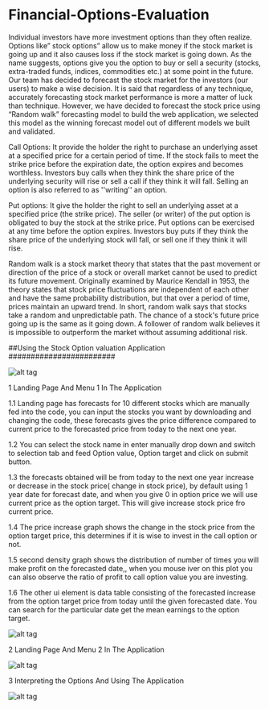 # Financial-Options-Evaluation

Individual investors have more investment options than they often realize. Options like” stock options” allow us to make money if the stock market is going up and it also causes loss if the stock market is going down. As the name suggests, options give you the option to buy or sell a security (stocks, extra-traded funds, indices, commodities etc.) at some point in the future. Our team has decided to forecast the stock market for the investors (our users) to make a wise decision. It is said that regardless of any technique, accurately forecasting stock market performance is more a matter of luck than technique. However,  we have decided to forecast the stock price using “Random walk” forecasting model to build the web application, we selected this model as the winning forecast model out of different models we built and validated.

Call Options: It provide the holder the right to purchase an underlying asset at a specified price for a certain period of time. If the stock fails to meet the strike price before the expiration date, the option expires and becomes worthless. Investors buy calls when they think the share price of the underlying security will rise or sell a call if they think it will fall. Selling an option is also referred to as ''writing'' an option.

Put options: It give the holder the right to sell an underlying asset at a specified price (the strike price). The seller (or writer) of the put option is obligated to buy the stock at the strike price. Put options can be exercised at any time before the option expires. Investors buy puts if they think the share price of the underlying stock will fall, or sell one if they think it will rise.

Random walk is a stock market theory that states that the past movement or direction of the price of a stock or overall market cannot be used to predict its future movement. Originally examined by Maurice Kendall in 1953, the theory states that stock price fluctuations are independent of each other and have the same probability distribution, but that over a period of time, prices maintain an upward trend. In short, random walk says that stocks take a random and unpredictable path. The chance of a stock's future price going up is the same as it going down. A follower of random walk believes it is impossible to outperform the market without assuming additional risk.

##Using the Stock Option valuation Application ########################



![alt tag](https://cloud.githubusercontent.com/assets/19517513/20689285/a3716564-b592-11e6-91f9-016f27e71dc1.png)


1 Landing Page And Menu 1 In The Application
  
  1.1 Landing page has forecasts for 10 different stocks which are manually fed into the code, you can input the stocks you want by downloading and changing the code, these forecasts gives the price difference compared to current price to the forecasted price from today to the next one year.
  
  1.2 You can select the stock name in enter manually drop down and switch to selection tab and feed Option value, Option target and click on submit button.
  
  1.3 the forecasts obtained will be from today to the next one year increase or decrease in the stock price( change in stock price), by default  using 1 year date for forecast date, and when you give 0 in option price we will use current price as the option target. This will give increase stock price fro current price.
  
  1.4 The price increase graph shows the change in the stock price from the option target price, this determines if it is wise to invest in the call option or not.
  
  1.5 second density graph shows the distribution of number of times you will make profit on the forecasted date,, when you mouse iver on this plot you can also observe the ratio of profit to call option value you are investing.
  
  1.6 The other ui element is data table consisting of the forecasted increase from the option target price from today until the given forecasted date. You can search for the particular date get the mean earnings to the option target. 
  

![alt tag](https://cloud.githubusercontent.com/assets/19517513/20689286/a379a97c-b592-11e6-8032-5d8b485082f8.png)


2 Landing Page And Menu 2 In The Application

![alt tag](https://cloud.githubusercontent.com/assets/19517513/20689288/a3811144-b592-11e6-907f-502e7df1b2cc.png)


3 Interpreting the Options And Using The Application

![alt tag](https://cloud.githubusercontent.com/assets/19517513/20689287/a37e3014-b592-11e6-9753-166240576cbb.PNG)



